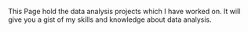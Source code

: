 This Page hold the data analysis projects which I have worked on.
It will give you a gist of my skills and knowledge about data analysis.
